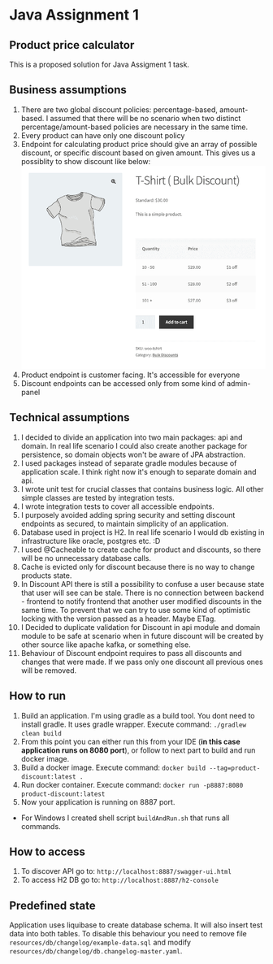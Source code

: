 # Java Assignment 1
## Product price calculator
This is a proposed solution for Java Assigment 1 task.

## Business assumptions
1. There are two global discount policies: percentage-based, amount-based. I assumed that there will be no scenario when two distinct percentage/amount-based policies are necessary in the same time.
2. Every product can have only one discount policy
3. Endpoint for calculating product price should give an array of possible discount, or specific discount based on given amount. This gives us a possiblity to show discount like below:
![img.png](img.png)
4. Product endpoint is customer facing. It's accessible for everyone
5. Discount endpoints can be accessed only from some kind of admin-panel

## Technical assumptions
1. I decided to divide an application into two main packages: api and domain. In real life scenario I could also create another package for persistence, so domain objects won't be aware of JPA abstraction.
2. I used packages instead of separate gradle modules because of application scale. I think right now it's enough to separate domain and api.
3. I wrote unit test for crucial classes that contains business logic. All other simple classes are tested by integration tests.
4. I wrote integration tests to cover all accessible endpoints.
5. I purposely avoided adding spring security and setting discount endpoints as secured, to maintain simplicity of an application.
6. Database used in project is H2. In real life scenario I would db existing in infrastructure like oracle, postgres etc. :D
7. I used @Cacheable to create cache for product and discounts, so there will be no unnecessary database calls.
8. Cache is evicted only for discount because there is no way to change products state.
9. In Discount API there is still a possibility to confuse a user because state that user will see can be stale. There is no connection between backend - frontend to notify frontend that another user modified discounts in the same time. To prevent that we can try to use some kind of optimistic locking with the version passed as a header. Maybe ETag. 
10. I Decided to duplicate validation for Discount in api module and domain module to be safe at scenario when in future discount will be created by other source like apache kafka, or something else.
11. Behaviour of Discount endpoint requires to pass all discounts and changes that were made. If we pass only one discount all previous ones will be removed.

## How to run
1. Build an application. I'm using gradle as a build tool. You dont need to install gradle. It uses gradle wrapper. Execute command: `./gradlew clean build`
2. From this point you can either run this from your IDE (**in this case application runs on 8080 port**), or follow to next part to build and run docker image.
3. Build a docker image. Execute command: `docker build --tag=product-discount:latest .`
4. Run docker container. Execute command: `docker run -p8887:8080 product-discount:latest`
5. Now your application is running on 8887 port.

* For Windows I created shell script `buildAndRun.sh` that runs all commands.

## How to access
1. To discover API go to: `http://localhost:8887/swagger-ui.html`
2. To access H2 DB go to: `http://localhost:8887/h2-console`

## Predefined state
Application uses liquibase to create database schema. It will also insert test data into both tables. To disable this behaviour you need to remove file `resources/db/changelog/example-data.sql` and modify `resources/db/changelog/db.changelog-master.yaml`. 